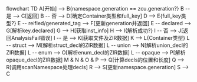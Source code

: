 flowchart TD
    A[开始] --> B{namespace.generation == zcu.generation?}
    B -- 是 --> C[返回]
    B -- 否 --> D[确定Container类型和full_key]
    D --> E{full_key类型?}
    E -- reified/generated_tag --> F[更新generation并返回]
    E -- declared --> G[解析key.declared]
    G --> H[获取inst_info]
    H --> I{解析成功?}
    I -- 否 --> J[返回AnalysisFail错误]
    I -- 是 --> K[获取文件及ZIR数据]
    K --> L{Container类型}
    L -- struct --> M[解析struct_decl的ZIR数据]
    L -- union --> N[解析union_decl的ZIR数据]
    L -- enum --> O[解析enum_decl的ZIR数据]
    L -- opaque --> P[解析opaque_decl的ZIR数据]
    M & N & O & P --> Q[计算decls的位置和长度]
    Q --> R[调用scanNamespace处理decls]
    R --> S[更新namespace.generation]
    S --> C
